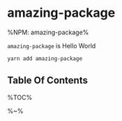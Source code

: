 # amazing-package

%NPM: amazing-package%

`amazing-package` is Hello World

```sh
yarn add amazing-package
```

## Table Of Contents

%TOC%

%~%